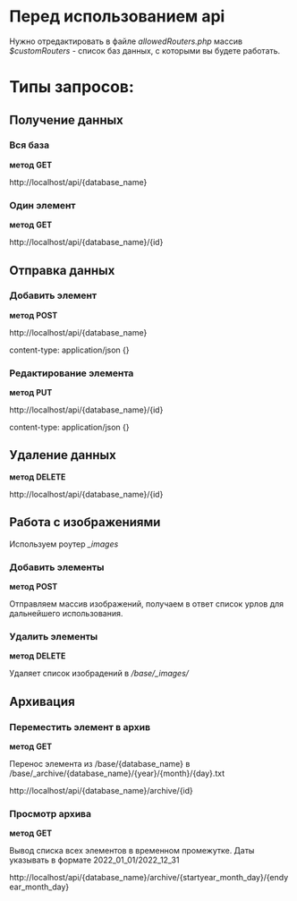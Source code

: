 # Перед использованием api
Нужно отредактировать в файле *allowedRouters.php* массив *$customRouters* - список баз данных, с которыми вы будете работать.

# Типы запросов:

## Получение данных 

### Вся база
**метод GET**

http://localhost/api/{database_name}

### Один элемент
**метод GET**

http://localhost/api/{database_name}/{id}

## Отправка данных 

### Добавить элемент
**метод POST**

http://localhost/api/{database_name}

content-type: application/json {}

### Редактирование элемента
**метод PUT**

http://localhost/api/{database_name}/{id}

content-type: application/json {}

## Удаление данных
**метод DELETE**

http://localhost/api/{database_name}/{id}

## Работа с изображениями
Используем роутер *_images*

### Добавить элементы
**метод POST**

Отправляем массив изображений, получаем в ответ список урлов для дальнейшего использования.

### Удалить элементы
**метод DELETE**

Удаляет список изобрадений в */base/_images/*

## Архивация
### Переместить элемент в архив
**метод GET**

Перенос элемента из /base/{database_name} в /base/_archive/{database_name}/{year}/{month}/{day}.txt

http://localhost/api/{database_name}/archive/{id}

### Просмотр архива
**метод GET**

Вывод списка всех элементов в временном промежутке. Даты указывать в формате 2022_01_01/2022_12_31

http://localhost/api/{database_name}/archive/{startyear_month_day}/{endyear_month_day}